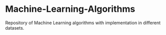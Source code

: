 # Machine-Learning-Algorithms
Repository of Machine Learning algorithms with implementation in different datasets.
